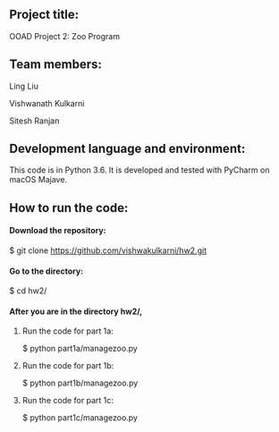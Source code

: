 ## Project title:

OOAD Project 2: Zoo Program

## Team members:

Ling Liu

Vishwanath Kulkarni 

Sitesh Ranjan

## Development language and environment:

This code is in Python 3.6. It is developed and tested with PyCharm on macOS Majave.

## How to run the code:

#### Download the repository:

$ git clone https://github.com/vishwakulkarni/hw2.git

#### Go to the directory:

$ cd hw2/

#### After you are in the directory hw2/,

1. Run the code for part 1a:

	$ python part1a/managezoo.py

2. Run the code for part 1b:

	$ python part1b/managezoo.py

3. Run the code for part 1c:

	$ python part1c/managezoo.py

